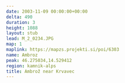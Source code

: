 ```yaml
---
date: 2003-11-09 00:00:00+00:00
delta: 490
duration: 3
height: 1088
layout: stub
lead: M_2_0234.JPG
map: 1
maplink: https://mapzs.projekti.si/poi/6303
name: Ambroz
peak: 46.275034,14.529412
region: kamnik-alps
title: Ambrož near Krvavec
---
```

